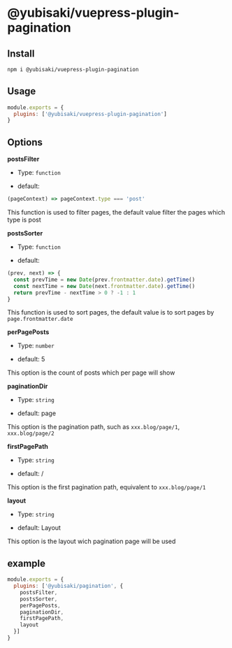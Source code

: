# @yubisaki/vuepress-plugin-pagination

## Install

```bash
npm i @yubisaki/vuepress-plugin-pagination
```

## Usage

```js
module.exports = {
  plugins: ['@yubisaki/vuepress-plugin-pagination']
}
```

## Options

**postsFilter**
- Type: `function`  

- default: 

```js
(pageContext) => pageContext.type === 'post'
```

This function is used to filter pages, the default value filter the pages which type is post

**postsSorter**
- Type: `function`

- default:

```js
(prev, next) => {
  const prevTime = new Date(prev.frontmatter.date).getTime()
  const nextTime = new Date(next.frontmatter.date).getTime()
  return prevTime - nextTime > 0 ? -1 : 1
}
```

This function is used to sort pages, the default value is to sort pages by `page.frontmatter.date`

**perPagePosts**
- Type: `number`

- default: 5

This option is the count of posts which per page will show

**paginationDir**
- Type: `string`

- default: page

This option is the pagination path, such as `xxx.blog/page/1`, `xxx.blog/page/2`

**firstPagePath**
- Type: `string`

- default: /

This option is the first pagination path, equivalent to `xxx.blog/page/1`

**layout**
- Type: `string`

- default: Layout

This option is the layout wich pagination page will be used

## example

```js
module.exports = {
  plugins: ['@yubisaki/pagination', {
    postsFilter,
    postsSorter,
    perPagePosts,
    paginationDir,
    firstPagePath,
    layout
  }]
}
```
